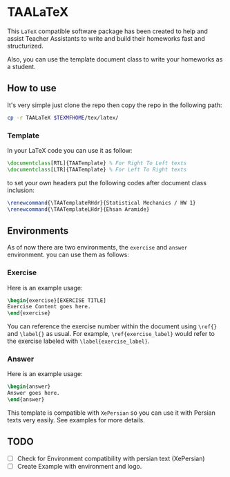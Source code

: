 # TAALaTeX
This `LaTeX` compatible software package has been created to help and assist Teacher Assistants to write and build their homeworks fast and structurized.

Also, you can use the template document class to write your homeworks as a student.

## How to use

It's very simple just clone the repo then copy the repo in the following path:

```sh
cp -r TAALaTeX $TEXMFHOME/tex/latex/
```

### Template 
In your LaTeX code you can use it as follow:

```latex
\documentclass[RTL]{TAATemplate} % For Right To Left texts
\documentclass[LTR]{TAATemplate} % For Left To Right texts
```
to set your own headers put the following codes after document class inclusion:

```latex
\renewcommand{\TAATemplateRHdr}{Statistical Mechanics / HW 1}
\renewcommand{\TAATemplateLHdr}{Ehsan Aramide}
```


## Environments
As of now there are two environments, the `exercise` and `answer` environment.
you can use them as follows:

### Exercise
Here is an example usage:
```latex
\begin{exercise}[EXERCISE TITLE]
Exercise Content goes here.
\end{exercise}
```
You can reference the exercise number within the document using `\ref{}` and `\label{}` as usual. For example, `\ref{exercise_label}` would refer to the exercise labeled with `\label{exercise_label}`.

### Answer
Here is an example usage:
```latex
\begin{answer}
Answer goes here.
\end{answer}
```
This template is compatible with `XePersian` so you can use it with Persian texts very easily. See examples for more details.

## TODO

- [ ] Check for Environment compatibility with persian text (XePersian)
- [ ] Create Example with environment and logo.
